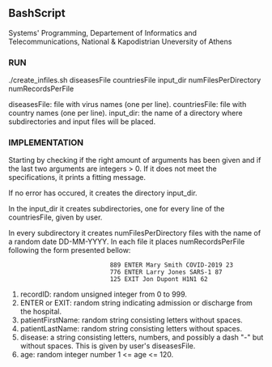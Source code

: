 ## BashScript

Systems' Programming, 
Departement of Informatics and Telecommunications, 
National & Kapodistrian Uneversity of Athens

### RUN
./create_infiles.sh  diseasesFile  countriesFile  input_dir  numFilesPerDirectory numRecordsPerFile 

diseasesFile: file with virus names (one per line).
countriesFile: file with country names (one per line).
input_dir: the name of a directory where subdirectories and input files will be placed.

### IMPLEMENTATION
Starting by  checking if the right amount of arguments has been given and if the last two arguments are integers > 0.
If it does not meet the specifications, it prints a fitting message.

If no error has occured, it creates the directory input_dir. 

In the input_dir it creates subdirectories, one for every line of the countriesFile, given by user.

In every subdirectory it creates numFilesPerDirectory files with the name of a random date DD-MM-YYYY. 
In each file it places numRecordsPerFile following the form presented bellow:
 
                                889 ENTER Mary Smith COVID-2019 23 
                                776 ENTER Larry Jones SARS-1 87          
                                125 EXIT Jon Dupont H1N1 62

1) recordID:  random unsigned integer from 0 to 999.
2) ENTER or EXIT: random string indicating admission or discharge from the hospital.
3) patientFirstName: random string consisting letters without spaces.                   
4) patientLastName: random string consisting letters without spaces. 
5) disease: a string consisting letters, numbers, and possibly a dash "-" but without spaces. This is given by 
user's diseasesFile.
6) age: random integer number 1 <= age <= 120.
